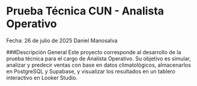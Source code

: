 # Prueba Técnica CUN - Analista Operativo
Fecha: 26 de julio de 2025
Daniel Manosalva

###Descripción General
Este proyecto corresponde al desarrollo de la prueba técnica para el cargo de Analista Operativo. Su objetivo es simular, analizar y predecir ventas con base en datos climatológicos, almacenarlos en PostgreSQL y Supabase, y visualizar los resultados en un tablero interactivo en Looker Studio.
